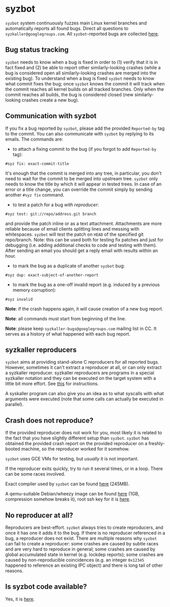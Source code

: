 # syzbot

`syzbot` system continuously fuzzes main Linux kernel branches and automatically
reports all found bugs. Direct all questions to `syzkaller@googlegroups.com`.
All `syzbot`-reported bugs are collected [here](https://groups.google.com/forum/#!forum/syzkaller-bugs).

## Bug status tracking

`syzbot` needs to know when a bug is fixed in order to (1) verify that it is
in fact fixed and (2) be able to report other similarly-looking crashes
(while a bug is considered open all similarly-looking crashes are merged into
the existing bug). To understand when a bug is fixed `syzbot` needs to know
what commit fixes the bug; once `syzbot` knows the commit it will track when
the commit reaches all kernel builds on all tracked branches. Only when the
commit reaches all builds, the bug is considered closed (new similarly-looking
crashes create a new bug).

## Communication with syzbot

If you fix a bug reported by `syzbot`, please add the provided `Reported-by`
tag to the commit. You can also communicate with `syzbot` by replying to its
emails. The commands are:

- to attach a fixing commit to the bug (if you forgot to add `Reported-by` tag):
```
#syz fix: exact-commit-title
````
It's enough that the commit is merged into any tree, in particular,
you don't need to wait for the commit to be merged into upstream tree.
`syzbot` only needs to know the title by which it will appear in tested trees.
In case of an error or a title change, you can override the commit simply
by sending another `#syz fix` command.
- to test a patch for a bug *with reproducer*:
```
#syz test: git://repo/address.git branch
```
and provide the patch inline or as a text attachment. Attachments are more
reliable because of email clients splitting lines and messing with whitespaces.
`syzbot` will test the patch on `HEAD` of the specified git repo/branch.
Note: this can be used both for testing fix patches and just for debugging
(i.e. adding additional checks to code and testing with them).
After sending an email you should get a reply email with results within an hour.
- to mark the bug as a duplicate of another `syzbot` bug:
```
#syz dup: exact-subject-of-another-report
```
- to mark the bug as a one-off invalid report (e.g. induced by a previous memory corruption):
```
#syz invalid
```
**Note**: if the crash happens again, it will cause creation of a new bug report.

**Note**: all commands must start from beginning of the line.

**Note**: please keep `syzkaller-bugs@googlegroups.com` mailing list in CC.
It serves as a history of what happened with each bug report.

## syzkaller reproducers

`syzbot` aims at providing stand-alone C reproducers for all reported bugs.
However, sometimes it can't extract a reproducer at all, or can only extract a
syzkaller reproducer. syzkaller reproducers are programs in a special syzkaller
notation and they can be executed on the target system with a little bit more
effort. See [this](https://github.com/google/syzkaller/blob/master/docs/executing_syzkaller_programs.md)
for instructions.

A syskaller program can also give you an idea as to what syscalls with what
arguments were executed (note that some calls can actually be executed in
parallel).

## Crash does not reproduce?

If the provided reproducer does not work for you, most likely it is related to the
fact that you have slightly different setup than `syzbot`. `syzbot` has obtained
the provided crash report on the provided reproducer on a freshly-booted
machine, so the reproducer worked for it somehow.

`syzbot` uses GCE VMs for testing, but *usually* it is not important.

If the reproducer exits quickly, try to run it several times, or in a loop.
There can be some races involved.

Exact compiler used by `syzbot` can be found [here](https://storage.googleapis.com/syzkaller/gcc-7.tar.gz) (245MB).

A qemu-suitable Debian/wheezy image can be found [here](https://storage.googleapis.com/syzkaller/wheezy.img) (1GB, compression somehow breaks it), root ssh key for it is [here](https://storage.googleapis.com/syzkaller/wheezy.img.key).

## No reproducer at all?

Reproducers are best-effort. `syzbot` always tries to create reproducers, and
once it has one it adds it to the bug. If there is no reproducer referenced in a
bug, a reproducer does not exist. There are multiple reasons why `syzbot` can
fail to create a reproducer: some crashes are caused by subtle races and are
very hard to reproduce in general; some crashes are caused by global accumulated
state in kernel (e.g. lockdep reports); some crashes are caused by
non-reproducible coincidences (e.g. an integer `0x12345` happened to reference an
existing IPC object) and there is long tail of other reasons.

## Is syzbot code available?

Yes, it is [here](https://github.com/google/syzkaller/tree/master/dashboard/app).
